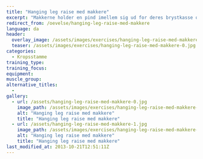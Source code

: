 ```yaml
---
title: "Hanging leg raise med makkere"
excerpt: "Makkerne holder en pind imellem sig ud for deres brystkasse og spænder godt op i kroppen. Du hænger dig i pinden. Opgaven er at få fødderne op over pinden."
redirect_from: /oevelse/hanging-leg-raise-med-makkere
language: da
header:
  overlay_image: /assets/images/exercises/hanging-leg-raise-med-makkere-0.jpg
  teaser: /assets/images/exercises/hanging-leg-raise-med-makkere-0.jpg
categories:
  - Kropsstamme
training_type: 
training_focus: 
equipment:
muscle_group:
alternative_titles:
  - 
gallery:
  - url: /assets/hanging-leg-raise-med-makkere-0.jpg
    image_path: /assets/images/exercises/hanging-leg-raise-med-makkere-0.jpg
    alt: "Hanging leg raise med makkere"
    title: "Hanging leg raise med makkere"
  - url: /assets/hanging-leg-raise-med-makkere-1.jpg
    image_path: /assets/images/exercises/hanging-leg-raise-med-makkere-1.jpg
    alt: "Hanging leg raise med makkere"
    title: "Hanging leg raise med makkere"
last_modified_at: 2013-10-21T12:51:11Z
---
```



